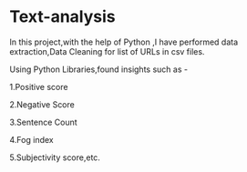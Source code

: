 # Text-analysis


In this project,with the help of Python ,I have performed data extraction,Data Cleaning for list of URLs in csv files.


Using Python Libraries,found insights such as -

1.Positive score

2.Negative Score

3.Sentence Count

4.Fog index

5.Subjectivity score,etc.
